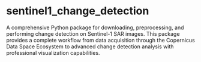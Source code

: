 # sentinel1_change_detection
A comprehensive Python package for downloading, preprocessing, and performing change detection on Sentinel-1 SAR images. This package provides a complete workflow from data acquisition through the Copernicus Data Space Ecosystem to advanced change detection analysis with professional visualization capabilities.
